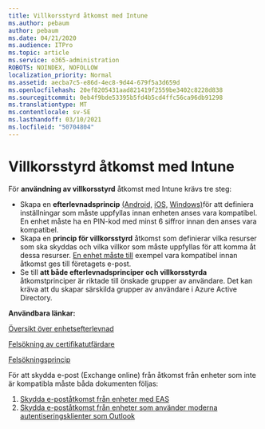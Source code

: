 ```yaml
---
title: Villkorsstyrd åtkomst med Intune
ms.author: pebaum
author: pebaum
ms.date: 04/21/2020
ms.audience: ITPro
ms.topic: article
ms.service: o365-administration
ROBOTS: NOINDEX, NOFOLLOW
localization_priority: Normal
ms.assetid: aecba7c5-e86d-4ec8-9d44-679f5a3d659d
ms.openlocfilehash: 20ef8205431aad821419f2559be3402c8228d838
ms.sourcegitcommit: 0eb4f9bde53395b5fd4b5cd4ffc56ca96db91298
ms.translationtype: MT
ms.contentlocale: sv-SE
ms.lasthandoff: 03/10/2021
ms.locfileid: "50704804"
---
```

# <a name="conditional-access-with-intune"></a>Villkorsstyrd åtkomst med Intune

För  **användning av villkorsstyrd**  åtkomst med Intune krävs tre steg:

- Skapa en  **efterlevnadsprincip** [(Android,](https://docs.microsoft.com/intune/compliance-policy-create-android)  [iOS,](https://docs.microsoft.com/intune/compliance-policy-create-ios)  [Windows)](https://docs.microsoft.com//intune/compliance-policy-create-windows)för att definiera inställningar som måste uppfyllas innan enheten anses vara kompatibel. En enhet måste ha en PIN-kod med minst 6 siffror innan den anses vara kompatibel.
- Skapa en **princip för villkorsstyrd**  åtkomst som definierar vilka resurser som ska skyddas och vilka villkor som måste uppfyllas för att komma åt dessa resurser.  [En enhet måste till](https://docs.microsoft.com/intune/tutorial-protect-email-on-unmanaged-devices#create-conditional-access-policies)  exempel vara kompatibel innan åtkomst ges till företagets e-post.
- Se till **att både efterlevnadsprinciper**  **och villkorsstyrda**  åtkomstprinciper är riktade till önskade grupper av användare. Det kan kräva att du skapar särskilda grupper av användare i Azure Active Directory.

**Användbara länkar:**

[Översikt över enhetsefterlevnad](https://docs.microsoft.com/intune/device-compliance-get-started)

[Felsökning av certifikatutfärdare](https://docs.microsoft.com/intune/troubleshoot-conditional-access)

[Felsökningsprincip](https://docs.microsoft.com/troubleshoot/mem/intune/troubleshoot-policies-in-microsoft-intune)

För att skydda e-post (Exchange online) från åtkomst från enheter som inte är kompatibla måste båda dokumenten följas:

1. [Skydda e-poståtkomst från enheter med EAS](https://docs.microsoft.com/intune/tutorial-protect-email-on-unmanaged-devices)
2. [Skydda e-poståtkomst från enheter som använder moderna autentiseringsklienter som Outlook](https://docs.microsoft.com/intune/tutorial-protect-email-on-enrolled-devices)
